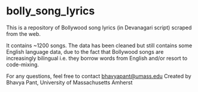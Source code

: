 # bolly_song_lyrics

This is a repository of Bollywood song lyrics (in Devanagari script) scraped from the web.

It contains ~1200 songs. The data has been cleaned but still contains some English language data, due to the fact that Bollywood songs are increasingly bilingual i.e. they borrow words from English and/or resort to code-mixing. 

For any questions, feel free to contact bhavyapant@umass.edu
Created by Bhavya Pant, University of Massachusetts Amherst
